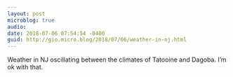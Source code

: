 ```yaml
---
layout: post
microblog: true
audio: 
date: 2018-07-06 07:54:54 -0400
guid: http://gio.micro.blog/2018/07/06/weather-in-nj.html
---
```

Weather in NJ oscillating between the climates of Tatooine and Dagoba. I’m ok with that.
